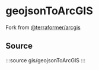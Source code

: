 # geojsonToArcGIS

Fork from [@terraformer/arcgis](https://github.com/terraformer-js/terraformer/blob/main/packages/arcgis/README.md)

## Source

:::source
gis/geojsonToArcGIS
:::
